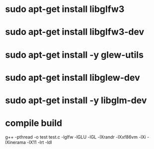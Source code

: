 # sudo apt-get install libglfw3
# sudo apt-get install libglfw3-dev
# sudo apt-get install -y glew-utils
# sudo apt-get install libglew-dev
# sudo apt-get install -y libglm-dev

# compile build
g++ -pthread -o test test.c -lglfw -lGLU -lGL -lXrandr -lXxf86vm -lXi -lXinerama -lX11 -lrt -ldl
